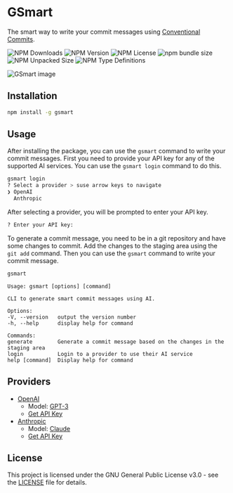 # GSmart
The smart way to write your commit messages using [Conventional Commits](https://www.conventionalcommits.org/).

![NPM Downloads](https://img.shields.io/npm/dm/gsmart)
![NPM Version](https://img.shields.io/npm/v/gsmart)
![NPM License](https://img.shields.io/npm/l/gsmart)
![npm bundle size](https://img.shields.io/bundlephobia/minzip/gsmart)
![NPM Unpacked Size](https://img.shields.io/npm/unpacked-size/gsmart)
![NPM Type Definitions](https://img.shields.io/npm/types/gsmart)

![GSmart image](https://repository-images.githubusercontent.com/827045490/756cb1d5-9572-4cc2-be37-0459da007c1a)

## Installation
```bash
npm install -g gsmart
```

## Usage
After installing the package, you can use the `gsmart` command to write your commit messages.
First you need to provide your API key for any of the supported AI services. You can use the `gsmart login` command to do this.
```bash
gsmart login
? Select a provider > suse arrow keys to navigate
❯ OpenAI
  Anthropic
```

After selecting a provider, you will be prompted to enter your API key.
```bash
? Enter your API key:
```

To generate a commit message, you need to be in a git repository and have some changes to commit.
Add the changes to the staging area using the `git add` command. Then you can use the `gsmart` command to write your commit message.
```bash
gsmart
```

```
Usage: gsmart [options] [command]

CLI to generate smart commit messages using AI.

Options:
-V, --version   output the version number
-h, --help      display help for command

Commands:
generate        Generate a commit message based on the changes in the staging area
login           Login to a provider to use their AI service
help [command]  Display help for command
```

## Providers
- [OpenAI](https://openai.com/)
  - Model: [GPT-3](https://platform.openai.com/docs/models/gpt-3-5-turbo)
  - [Get API Key](https://platform.openai.com/api-keys)
- [Anthropic](https://www.anthropic.com/)
  - Model: [Claude](https://www.anthropic.com/claude)
  - [Get API Key](https://console.anthropic.com/settings/keys)

## License
This project is licensed under the GNU General Public License v3.0 - see the [LICENSE](LICENSE) file for details.
